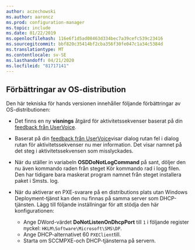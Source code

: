 ```yaml
---
author: aczechowski
ms.author: aaroncz
ms.prod: configuration-manager
ms.topic: include
ms.date: 01/22/2019
ms.openlocfilehash: 116e6f1d5ad08463d334bec7a39cefc539c23416
ms.sourcegitcommit: bbf820c35414bf2cba356f30fe047c1a34c5384d
ms.translationtype: MT
ms.contentlocale: sv-SE
ms.lasthandoff: 04/21/2020
ms.locfileid: "81717141"
---
```

## <a name="improvements-to-os-deployment"></a><a name="bkmk_osd"></a>Förbättringar av OS-distribution
<!--3633146,3641475,3654172,3734270-->

Den här tekniska för hands versionen innehåller följande förbättringar av OS-distributionen:

- Det finns en ny **visnings** åtgärd för aktivitetssekvenser baserat på din [feedback från UserVoice](https://configurationmanager.uservoice.com/forums/300492-ideas/suggestions/20361052-task-sequence-view-only-option). <!--3633146-->  

- Baserat på din [feedback från UserVoice](https://configurationmanager.uservoice.com/forums/300492-ideas/suggestions/13880781-task-sequence-error-dialog-box-needs-to-show-step)visar dialog rutan fel i dialog rutan för aktivitetssekvenser nu mer information. Det visar namnet på det steg i aktivitetssekvensen som misslyckades. <!--3641475-->  

- När du ställer in variabeln **OSDDoNotLogCommand** på sant, döljer den nu även kommando raden från steget Kör kommando rad i logg filen. Den har tidigare bara maskerat program namnet från steget installera paket i Smsts. log.<!--3654172-->  

- När du aktiverar en PXE-svarare på en distributions plats utan Windows Deployment-tjänst kan den nu finnas på samma server som DHCP-tjänsten. Lägg till följande inställningar för att stödja den här konfigurationen:<!--3734270-->  
    - Ange DWord-värdet **DoNotListenOnDhcpPort** till `1` i följande register nyckel: `HKLM\Software\Microsoft\SMS\DP`. 
    - Ange DHCP-alternativet 60 `PXEClient`till.  
    - Starta om SCCMPXE-och DHCP-tjänsterna på servern.  

